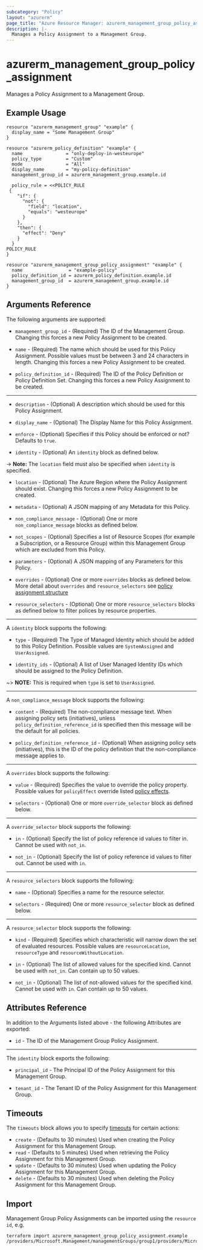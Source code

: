 ```yaml
---
subcategory: "Policy"
layout: "azurerm"
page_title: "Azure Resource Manager: azurerm_management_group_policy_assignment"
description: |-
  Manages a Policy Assignment to a Management Group.
---
```


# azurerm_management_group_policy_assignment

Manages a Policy Assignment to a Management Group.

## Example Usage

```hcl
resource "azurerm_management_group" "example" {
  display_name = "Some Management Group"
}

resource "azurerm_policy_definition" "example" {
  name                = "only-deploy-in-westeurope"
  policy_type         = "Custom"
  mode                = "All"
  display_name        = "my-policy-definition"
  management_group_id = azurerm_management_group.example.id

  policy_rule = <<POLICY_RULE
 {
    "if": {
      "not": {
        "field": "location",
        "equals": "westeurope"
      }
    },
    "then": {
      "effect": "Deny"
    }
  }
POLICY_RULE
}

resource "azurerm_management_group_policy_assignment" "example" {
  name                 = "example-policy"
  policy_definition_id = azurerm_policy_definition.example.id
  management_group_id  = azurerm_management_group.example.id
}
```

## Arguments Reference

The following arguments are supported:

* `management_group_id` - (Required) The ID of the Management Group. Changing this forces a new Policy Assignment to be created.

* `name` - (Required) The name which should be used for this Policy Assignment. Possible values must be between 3 and 24 characters in length. Changing this forces a new Policy Assignment to be created.

* `policy_definition_id` - (Required) The ID of the Policy Definition or Policy Definition Set. Changing this forces a new Policy Assignment to be created.

---

* `description` - (Optional) A description which should be used for this Policy Assignment.

* `display_name` - (Optional) The Display Name for this Policy Assignment.

* `enforce` - (Optional) Specifies if this Policy should be enforced or not? Defaults to `true`.

* `identity` - (Optional) An `identity` block as defined below.

-> **Note:** The `location` field must also be specified when `identity` is specified.

* `location` - (Optional) The Azure Region where the Policy Assignment should exist. Changing this forces a new Policy Assignment to be created.

* `metadata` - (Optional) A JSON mapping of any Metadata for this Policy.

* `non_compliance_message` - (Optional) One or more `non_compliance_message` blocks as defined below.

* `not_scopes` - (Optional) Specifies a list of Resource Scopes (for example a Subscription, or a Resource Group) within this Management Group which are excluded from this Policy.

* `parameters` - (Optional) A JSON mapping of any Parameters for this Policy.

* `overrides` - (Optional) One or more `overrides` blocks as defined below. More detail about `overrides` and `resource_selectors` see [policy assignment structure](https://learn.microsoft.com/en-us/azure/governance/policy/concepts/assignment-structure#resource-selectors-preview)

* `resource_selectors` - (Optional) One or more `resource_selectors` blocks as defined below to filter polices by resource properties.

---

A `identity` block supports the following:

* `type` - (Required) The Type of Managed Identity which should be added to this Policy Definition. Possible values are `SystemAssigned` and `UserAssigned`.

* `identity_ids` - (Optional) A list of User Managed Identity IDs which should be assigned to the Policy Definition.

~> **NOTE:** This is required when `type` is set to `UserAssigned`.

---

A `non_compliance_message` block supports the following:

* `content` - (Required) The non-compliance message text. When assigning policy sets (initiatives), unless `policy_definition_reference_id` is specified then this message will be the default for all policies.

* `policy_definition_reference_id` - (Optional) When assigning policy sets (initiatives), this is the ID of the policy definition that the non-compliance message applies to.

---

A `overrides` block supports the following:

* `value` - (Required) Specifies the value to override the policy property. Possible values for `policyEffect` override listed [policy effects](https://learn.microsoft.com/en-us/azure/governance/policy/concepts/effects).

* `selectors` - (Optional) One or more `override_selector` block as defined below.

---

A `override_selector` block supports the following:

* `in` - (Optional) Specify the list of policy reference id values to filter in. Cannot be used with `not_in`.

* `not_in` - (Optional) Specify the list of policy reference id values to filter out. Cannot be used with `in`.

---

A `resource_selectors` block supports the following:

* `name` - (Optional) Specifies a name for the resource selector.

* `selectors` - (Required) One or more `resource_selector` block as defined below.

---

A `resource_selector` block supports the following:

* `kind` - (Required) Specifies which characteristic will narrow down the set of evaluated resources. Possible values are `resourceLocation`, `resourceType` and `resourceWithoutLocation`.

* `in` - (Optional) The list of allowed values for the specified kind. Cannot be used with `not_in`. Can contain up to 50 values.

* `not_in` - (Optional) The list of not-allowed values for the specified kind. Cannot be used with `in`. Can contain up to 50 values.


## Attributes Reference

In addition to the Arguments listed above - the following Attributes are exported:

* `id` - The ID of the Management Group Policy Assignment.

---

The `identity` block exports the following:

* `principal_id` - The Principal ID of the Policy Assignment for this Management Group.

* `tenant_id` - The Tenant ID of the Policy Assignment for this Management Group.

## Timeouts

The `timeouts` block allows you to specify [timeouts](https://www.terraform.io/language/resources/syntax#operation-timeouts) for certain actions:

* `create` - (Defaults to 30 minutes) Used when creating the Policy Assignment for this Management Group.
* `read` - (Defaults to 5 minutes) Used when retrieving the Policy Assignment for this Management Group.
* `update` - (Defaults to 30 minutes) Used when updating the Policy Assignment for this Management Group.
* `delete` - (Defaults to 30 minutes) Used when deleting the Policy Assignment for this Management Group.

## Import

Management Group Policy Assignments can be imported using the `resource id`, e.g.

```shell
terraform import azurerm_management_group_policy_assignment.example /providers/Microsoft.Management/managementGroups/group1/providers/Microsoft.Authorization/policyAssignments/assignment1
```
